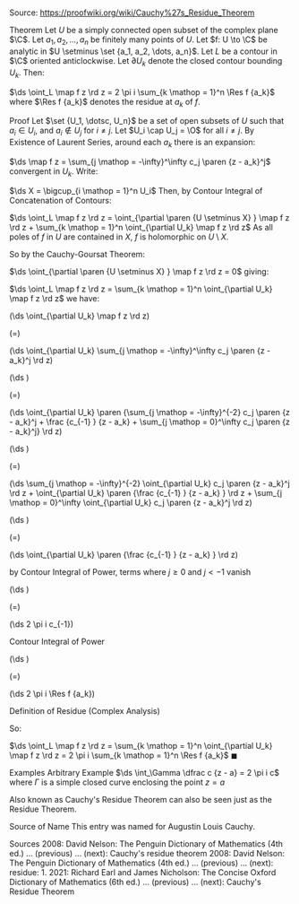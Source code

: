 # 

Source: https://proofwiki.org/wiki/Cauchy%27s_Residue_Theorem



Theorem
Let $U$ be a simply connected open subset of the complex plane $\C$.
Let $a_1, a_2, \dots, a_n$ be finitely many points of $U$.
Let $f: U \to \C$ be analytic in $U \setminus \set {a_1, a_2, \dots, a_n}$. 
Let $L$ be a contour in $\C$ oriented anticlockwise.
Let $\partial U_k$ denote the closed contour bounding $U_k$.
Then:

$\ds \oint_L \map f z \rd z = 2 \pi i \sum_{k \mathop = 1}^n \Res f {a_k}$
where $\Res f {a_k}$ denotes the residue at $a_k$ of $f$.


Proof
Let $\set {U_1, \dotsc, U_n}$ be a set of open subsets of $U$ such that $a_i \in U_i$, and $a_i \notin U_j$ for $i \ne j$.
Let $U_i \cap U_j = \O$ for all $i \ne j$.
By Existence of Laurent Series, around each $a_k$ there is an expansion:

$\ds \map f z = \sum_{j \mathop = -\infty}^\infty c_j \paren {z - a_k}^j$
convergent in $U_k$.
Write: 

$\ds X = \bigcup_{i \mathop = 1}^n U_i$
Then, by Contour Integral of Concatenation of Contours: 

$\ds \oint_L \map f z \rd z = \oint_{\partial \paren {U \setminus X} } \map f z \rd z + \sum_{k \mathop = 1}^n \oint_{\partial U_k} \map f z \rd z$
As all poles of $f$ in $U$ are contained in $X$, $f$ is holomorphic on $U \setminus X$.

So by the Cauchy-Goursat Theorem: 

$\ds \oint_{\partial \paren {U \setminus X} } \map f z \rd z = 0$
giving: 

$\ds \oint_L \map f z \rd z = \sum_{k \mathop = 1}^n \oint_{\partial U_k} \map f z \rd z$
we have: 














\(\ds \oint_{\partial U_k} \map f z \rd z\)

\(=\)







\(\ds \oint_{\partial U_k} \sum_{j \mathop = -\infty}^\infty c_j \paren {z - a_k}^j \rd z\)




















\(\ds \)

\(=\)







\(\ds \oint_{\partial U_k} \paren {\sum_{j \mathop = -\infty}^{-2} c_j \paren {z - a_k}^j + \frac {c_{-1} } {z - a_k} + \sum_{j \mathop = 0}^\infty c_j \paren {z - a_k}^j} \rd z\)




















\(\ds \)

\(=\)







\(\ds \sum_{j \mathop = -\infty}^{-2} \oint_{\partial U_k} c_j \paren {z - a_k}^j \rd z + \oint_{\partial U_k} \paren {\frac {c_{-1} } {z - a_k} } \rd z + \sum_{j \mathop = 0}^\infty \oint_{\partial U_k} c_j \paren {z - a_k}^j \rd z\)




















\(\ds \)

\(=\)







\(\ds \oint_{\partial U_k} \paren {\frac {c_{-1} } {z - a_k} } \rd z\)





by Contour Integral of Power, terms where $j \ge 0$ and $j < -1$ vanish














\(\ds \)

\(=\)







\(\ds 2 \pi i c_{-1}\)





Contour Integral of Power














\(\ds \)

\(=\)







\(\ds 2 \pi i \Res f {a_k}\)





Definition of Residue (Complex Analysis)



So:

$\ds \oint_L \map f z \rd z = \sum_{k \mathop = 1}^n \oint_{\partial U_k} \map f z \rd z = 2 \pi i \sum_{k \mathop = 1}^n \Res f {a_k}$
$\blacksquare$


Examples
Arbitrary Example
$\ds \int_\Gamma \dfrac c {z - a} =  2 \pi i c$
where $\Gamma$ is a simple closed curve enclosing the point $z = a$


Also known as
Cauchy's Residue Theorem can also be seen just as the Residue Theorem.


Source of Name
This entry was named for Augustin Louis Cauchy.


Sources
2008: David Nelson: The Penguin Dictionary of Mathematics (4th ed.) ... (previous) ... (next): Cauchy's residue theorem
2008: David Nelson: The Penguin Dictionary of Mathematics (4th ed.) ... (previous) ... (next): residue: 1.
2021: Richard Earl and James Nicholson: The Concise Oxford Dictionary of Mathematics (6th ed.) ... (previous) ... (next): Cauchy's Residue Theorem




